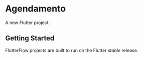 # Agendamento

A new Flutter project.

## Getting Started

FlutterFlow projects are built to run on the Flutter _stable_ release.
